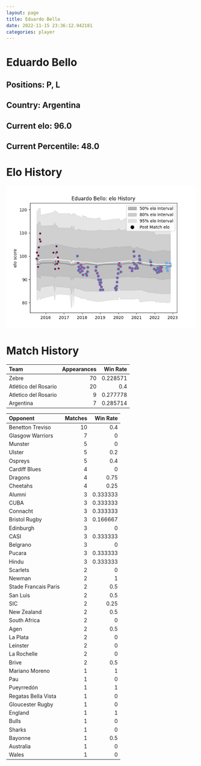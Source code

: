 ```yaml
---  
layout: page  
title: Eduardo Bello  
date: 2022-11-15 23:36:12.942181  
categories: player  
---
```

# Eduardo Bello

## Positions: P, L

## Country: Argentina

## Current elo: 96.0

## Current Percentile: 48.0

# Elo History


![elo history](history_EduardoBello.png)
# Match History


| Team                 |   Appearances |   Win Rate |
|:---------------------|--------------:|-----------:|
| Zebre                |            70 |   0.228571 |
| Atlético del Rosario |            20 |   0.4      |
| Atletico del Rosario |             9 |   0.277778 |
| Argentina            |             7 |   0.285714 |

| Opponent             |   Matches |   Win Rate |
|:---------------------|----------:|-----------:|
| Benetton Treviso     |        10 |   0.4      |
| Glasgow Warriors     |         7 |   0        |
| Munster              |         5 |   0        |
| Ulster               |         5 |   0.2      |
| Ospreys              |         5 |   0.4      |
| Cardiff Blues        |         4 |   0        |
| Dragons              |         4 |   0.75     |
| Cheetahs             |         4 |   0.25     |
| Alumni               |         3 |   0.333333 |
| CUBA                 |         3 |   0.333333 |
| Connacht             |         3 |   0.333333 |
| Bristol Rugby        |         3 |   0.166667 |
| Edinburgh            |         3 |   0        |
| CASI                 |         3 |   0.333333 |
| Belgrano             |         3 |   0        |
| Pucara               |         3 |   0.333333 |
| Hindu                |         3 |   0.333333 |
| Scarlets             |         2 |   0        |
| Newman               |         2 |   1        |
| Stade Francais Paris |         2 |   0.5      |
| San Luis             |         2 |   0.5      |
| SIC                  |         2 |   0.25     |
| New Zealand          |         2 |   0.5      |
| South Africa         |         2 |   0        |
| Agen                 |         2 |   0.5      |
| La Plata             |         2 |   0        |
| Leinster             |         2 |   0        |
| La Rochelle          |         2 |   0        |
| Brive                |         2 |   0.5      |
| Mariano Moreno       |         1 |   1        |
| Pau                  |         1 |   0        |
| Pueyrredón           |         1 |   1        |
| Regatas Bella Vista  |         1 |   0        |
| Gloucester Rugby     |         1 |   0        |
| England              |         1 |   1        |
| Bulls                |         1 |   0        |
| Sharks               |         1 |   0        |
| Bayonne              |         1 |   0.5      |
| Australia            |         1 |   0        |
| Wales                |         1 |   0        |
